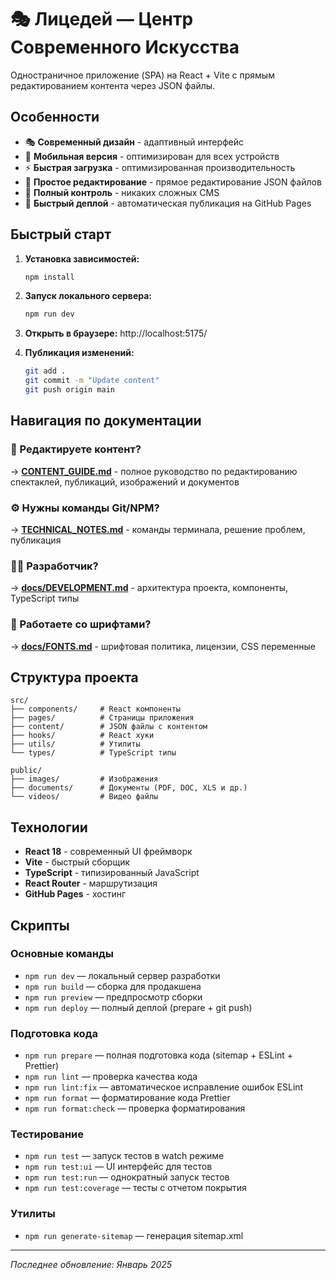 # 🎭 Лицедей — Центр Современного Искусства

Одностраничное приложение (SPA) на React + Vite с прямым редактированием контента через JSON файлы.

## Особенности

- 🎭 **Современный дизайн** - адаптивный интерфейс
- 📱 **Мобильная версия** - оптимизирован для всех устройств
- ⚡ **Быстрая загрузка** - оптимизированная производительность
- 📝 **Простое редактирование** - прямое редактирование JSON файлов
- 🔧 **Полный контроль** - никаких сложных CMS
- 🚀 **Быстрый деплой** - автоматическая публикация на GitHub Pages

## Быстрый старт

1. **Установка зависимостей:**

   ```bash
   npm install
   ```

2. **Запуск локального сервера:**

   ```bash
   npm run dev
   ```

3. **Открыть в браузере:** http://localhost:5175/

4. **Публикация изменений:**
   ```bash
   git add .
   git commit -m "Update content"
   git push origin main
   ```

## Навигация по документации

### 📝 Редактируете контент?

→ **[CONTENT_GUIDE.md](CONTENT_GUIDE.md)** - полное руководство по редактированию спектаклей, публикаций, изображений и документов

### ⚙️ Нужны команды Git/NPM?

→ **[TECHNICAL_NOTES.md](TECHNICAL_NOTES.md)** - команды терминала, решение проблем, публикация

### 👨‍💻 Разработчик?

→ **[docs/DEVELOPMENT.md](docs/DEVELOPMENT.md)** - архитектура проекта, компоненты, TypeScript типы

### 🎨 Работаете со шрифтами?

→ **[docs/FONTS.md](docs/FONTS.md)** - шрифтовая политика, лицензии, CSS переменные

## Структура проекта

```
src/
├── components/     # React компоненты
├── pages/          # Страницы приложения
├── content/        # JSON файлы с контентом
├── hooks/          # React хуки
├── utils/          # Утилиты
└── types/          # TypeScript типы

public/
├── images/         # Изображения
├── documents/      # Документы (PDF, DOC, XLS и др.)
└── videos/         # Видео файлы
```

## Технологии

- **React 18** - современный UI фреймворк
- **Vite** - быстрый сборщик
- **TypeScript** - типизированный JavaScript
- **React Router** - маршрутизация
- **GitHub Pages** - хостинг

## Скрипты

### Основные команды

- `npm run dev` — локальный сервер разработки
- `npm run build` — сборка для продакшена
- `npm run preview` — предпросмотр сборки
- `npm run deploy` — полный деплой (prepare + git push)

### Подготовка кода

- `npm run prepare` — полная подготовка кода (sitemap + ESLint + Prettier)
- `npm run lint` — проверка качества кода
- `npm run lint:fix` — автоматическое исправление ошибок ESLint
- `npm run format` — форматирование кода Prettier
- `npm run format:check` — проверка форматирования

### Тестирование

- `npm run test` — запуск тестов в watch режиме
- `npm run test:ui` — UI интерфейс для тестов
- `npm run test:run` — однократный запуск тестов
- `npm run test:coverage` — тесты с отчетом покрытия

### Утилиты

- `npm run generate-sitemap` — генерация sitemap.xml

---

_Последнее обновление: Январь 2025_
